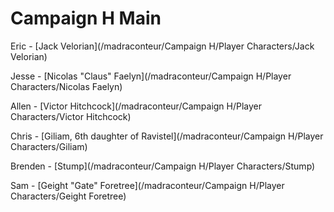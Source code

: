 # Campaign H Main

Eric - [Jack Velorian](/madraconteur/Campaign H/Player Characters/Jack Velorian)

Jesse - [Nicolas "Claus" Faelyn](/madraconteur/Campaign H/Player Characters/Nicolas Faelyn)

Allen - [Victor Hitchcock](/madraconteur/Campaign H/Player Characters/Victor Hitchcock)

Chris - [Giliam, 6th daughter of Ravistel](/madraconteur/Campaign H/Player Characters/Giliam)

Brenden - [Stump](/madraconteur/Campaign H/Player Characters/Stump)

Sam - [Geight "Gate" Foretree](/madraconteur/Campaign H/Player Characters/Geight Foretree)

